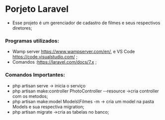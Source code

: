 # Porjeto Laravel

- Esse projeto é um gerenciador de cadastro de filmes e seus respectivos diretores;

### Programas utilizados:

- Wamp server https://www.wampserver.com/en/, e VS Code https://code.visualstudio.com/ ;
- Comandos :https://laravel.com/docs/7.x ;

### Comandos Importantes:
- php artisan serve   -> inicia o serviço
- php artisan make:controller PhotoController --resource  ->cria controller com os metodos;
- php artisan make:model Models\Filmes -m       -> cria um model na pasta Models e sua respectiva migration;
- php artisan migrate   ->cria as tabelas no banco;
